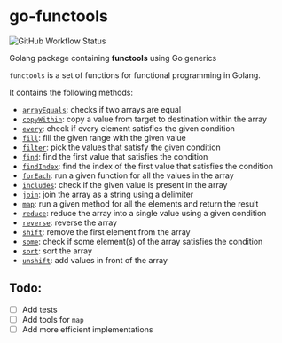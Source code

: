 # go-functools

![GitHub Workflow Status](https://img.shields.io/github/workflow/status/ShauryaAg/go-functools/Go)

Golang package containing **functools** using Go generics

`functools` is a set of functions for functional programming in Golang.

It contains the following methods:

- [`arrayEquals`](tools/arrayEquals.go): checks if two arrays are equal
- [`copyWithin`](tools/copyWithin.go): copy a value from target to destination within the array
- [`every`](tools/every.go): check if every element satisfies the given condition
- [`fill`](tools/fill.go): fill the given range with the given value
- [`filter`](tools/filter.go): pick the values that satisfy the given condition
- [`find`](tools/find.go): find the first value that satisfies the condition
- [`findIndex`](tools/findIndex.go): find the index of the first value that satisfies the condition
- [`forEach`](tools/forEach.go): run a given function for all the values in the array
- [`includes`](tools/includes.go): check if the given value is present in the array
- [`join`](tools/join.go): join the array as a string using a delimiter
- [`map`](tools/map.go): run a given method for all the elements and return the result
- [`reduce`](tools/reduce.go): reduce the array into a single value using a given condition
- [`reverse`](tools/reverse.go): reverse the array
- [`shift`](tools/shift.go): remove the first element from the array
- [`some`](tools/some.go): check if some element(s) of the array satisfies the condition
- [`sort`](tools/sort.go): sort the array
- [`unshift`](tools/unshift.go): add values in front of the array

## Todo:

- [ ] Add tests
- [ ] Add tools for `map`
- [ ] Add more efficient implementations

